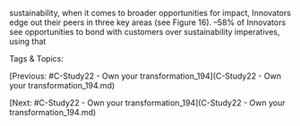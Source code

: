 sustainability, when it comes to broader opportunities 
for impact, Innovators edge out their peers in three key 
areas (see Figure 16). 
 –58% of Innovators see opportunities to bond with 
customers over sustainability imperatives, using that 

   Tags & Topics:
   

[Previous: #C-Study22 - Own your transformation_194](C-Study22 - Own your transformation_194.md)

[Next: #C-Study22 - Own your transformation_194](C-Study22 - Own your transformation_194.md)